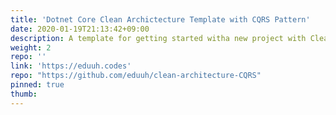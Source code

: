 ```yaml
---
title: 'Dotnet Core Clean Archictecture Template with CQRS Pattern'
date: 2020-01-19T21:13:42+09:00
description: A template for getting started witha new project with Clean Archictecture and CQRS pattern. Preconfigured with Entity Framework Identity and Sqlite for LocalDevelopment.
weight: 2
repo: ''
link: 'https://eduuh.codes'
repo: "https://github.com/eduuh/clean-architecture-CQRS"
pinned: true
thumb:
---
```

